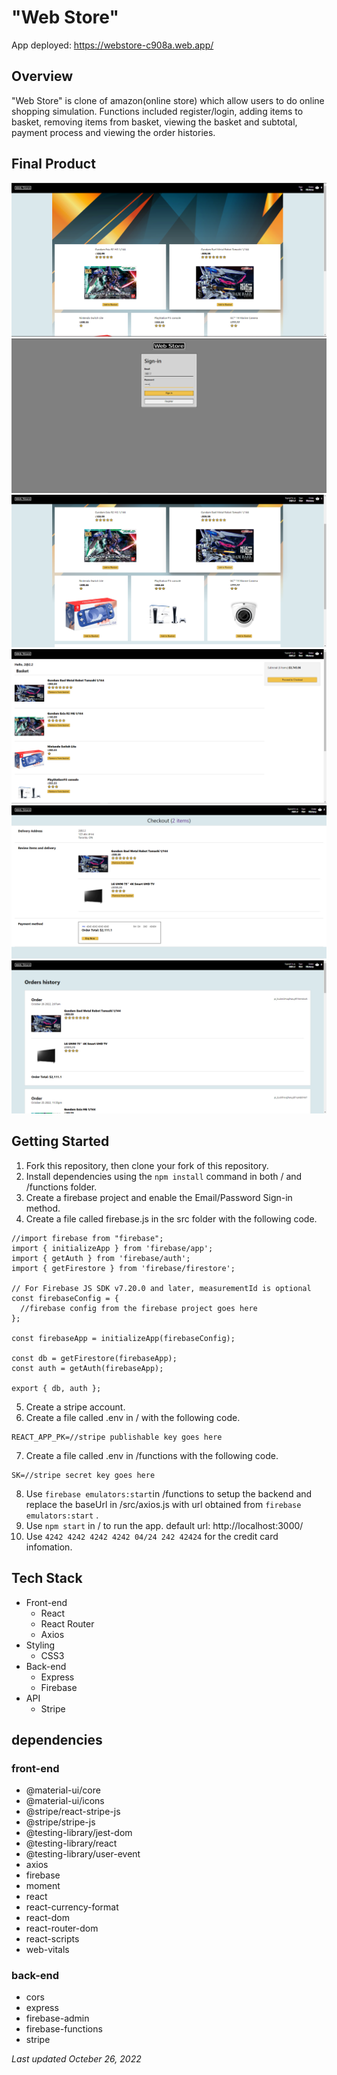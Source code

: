 # "Web Store"

App deployed: https://webstore-c908a.web.app/

## Overview

"Web Store" is clone of amazon(online store) which allow users to do online shopping simulation. Functions included register/login, adding items to basket, removing items from basket, viewing the basket and subtotal, payment process and viewing the order histories.

## Final Product

!["Screenshot of Home Page"](https://github.com/lamew128/WebStore/blob/main/screenshots/1.PNG)
!["Screenshot of Login Page"](https://github.com/lamew128/WebStore/blob/main/screenshots/2.PNG)
!["Screenshot of adding an item to the basket"](https://github.com/lamew128/WebStore/blob/main/screenshots/3.PNG)
!["Screenshot of Basket Page"](https://github.com/lamew128/WebStore/blob/main/screenshots/4.PNG)
!["Screenshot of Checkout Page"](https://github.com/lamew128/WebStore/blob/main/screenshots/5.PNG)
!["Screenshot of Order history Page"](https://github.com/lamew128/WebStore/blob/main/screenshots/6.PNG)

## Getting Started

1. Fork this repository, then clone your fork of this repository.
2. Install dependencies using the `npm install` command in both / and /functions folder.
3. Create a firebase project and enable the Email/Password Sign-in method.
4. Create a file called firebase.js in the src folder with the following code.
```
//import firebase from "firebase";
import { initializeApp } from 'firebase/app';
import { getAuth } from 'firebase/auth';
import { getFirestore } from 'firebase/firestore';

// For Firebase JS SDK v7.20.0 and later, measurementId is optional
const firebaseConfig = {
  //firebase config from the firebase project goes here
};

const firebaseApp = initializeApp(firebaseConfig);

const db = getFirestore(firebaseApp);
const auth = getAuth(firebaseApp);

export { db, auth };
```
5. Create a stripe account.
6. Create a file called .env in / with the following code.
```
REACT_APP_PK=//stripe publishable key goes here
```
7. Create a file called .env in /functions with the following code.
```
SK=//stripe secret key goes here
```
8. Use ```firebase emulators:start```in /functions to setup the backend and replace the baseUrl in /src/axios.js with url obtained from ```firebase emulators:start``` .
9. Use ```npm start``` in / to run the app. default url: http://localhost:3000/
10. Use ```4242 4242 4242 4242 04/24 242 42424``` for the credit card infomation.

## Tech Stack

- Front-end
  - React
  - React Router
  - Axios
- Styling
  - CSS3
- Back-end
  - Express 
  - Firebase
- API
  - Stripe

## dependencies

### front-end
- @material-ui/core
- @material-ui/icons
- @stripe/react-stripe-js
- @stripe/stripe-js
- @testing-library/jest-dom
- @testing-library/react
- @testing-library/user-event
- axios
- firebase
- moment
- react
- react-currency-format
- react-dom
- react-router-dom
- react-scripts
- web-vitals

### back-end
- cors
- express
- firebase-admin
- firebase-functions
- stripe

*Last updated Octeber 26, 2022*
